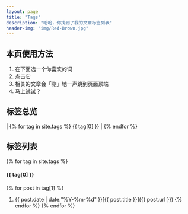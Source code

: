 ```yaml
---
layout: page
title: "Tags"
description: "哈哈，你找到了我的文章标签列表"  
header-img: "img/Red-Brown.jpg"  
---
```


## 本页使用方法

1. 在下面选一个你喜欢的词
2. 点击它
3. 相关的文章会「唰」地一声跳到页面顶端
4. 马上试试？

## 标签总览

<div id='tag_cloud'>| 
{% for tag in site.tags %}
<a href="#{{ tag[0] }}" title="{{ tag[0] }}" rel="{{ tag[1].size }}">{{ tag[0] }}</a> | 
{% endfor %}
</div>

## 标签列表

{% for tag in site.tags %}
#### {{ tag[0] }}
{% for post in tag[1] %}
1. {{ post.date | date:"%Y-%m-%d" }}[{{ post.title }}]({{ post.url }})
{% endfor %}
{% endfor %}

<script src="/media/js/jquery.tagcloud.js" type="text/javascript" charset="utf-8"></script> 
<script language="javascript">
$.fn.tagcloud.defaults = {
    size: {start: 1, end: 1, unit: 'em'},
      color: {start: '#f8e0e6', end: '#ff3333'}
};

$(function () {
    $('#tag_cloud a').tagcloud();
});
</script>
